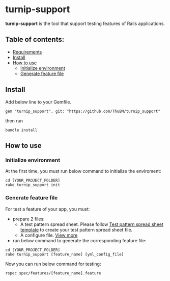 # turnip-support
**turnip-support** is the tool that support testing features of Rails applications.


## Table of contents:
- [Requirements](#requirements)
- [Install](#install)
- [How to use](#how-to-use)
  - [Initialize environment](#initialize-environment)
  - [Generate feature file](#generate-feature-file)

## Install

Add below line to your Gemfile.

```
gem "turnip_support", git: "https://github.com/ThuBM/turnip_support"
```

then run

```
bundle install
```

## How to use

### Initialize environment

At the first time, you must run below command to initialize the enviroment:

```
cd [YOUR_PROJECT_FOLDER]
rake turnip_support init
```

### Generate feature file

For test a feature of your app, you must:
- prepare 2 files:
  - A test pattern spread sheet. Please follow [Test pattern spread sheet template](https://github.com/ThuBM/turnip_support/wiki/Test-pattern-spread-sheet-template) to create your test pattern spread sheet file.
  - A configure file. [View more](https://github.com/ThuBM/turnip_support/wiki/Configuration)
- run below command to generate the corresponding feature file:

```
cd [YOUR_PROJECT_FOLDER]
rake turnip_support [feature_name] [yml_config_file]
```

Now you can run below command for testing:

```
rspec spec/features/[feature_name].feature
```
